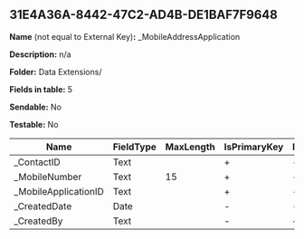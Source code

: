 ## 31E4A36A-8442-47C2-AD4B-DE1BAF7F9648

**Name** (not equal to External Key)**:** _MobileAddressApplication

**Description:** n/a

**Folder:** Data Extensions/

**Fields in table:** 5

**Sendable:** No

**Testable:** No

| Name | FieldType | MaxLength | IsPrimaryKey | IsNullable | DefaultValue |
| --- | --- | --- | --- | --- | --- |
| _ContactID | Text |  | + | - |  |
| _MobileNumber | Text | 15 | + | - |  |
| _MobileApplicationID | Text |  | + | - |  |
| _CreatedDate | Date |  | - | - | GETDATE() |
| _CreatedBy | Text |  | - | + |  |
